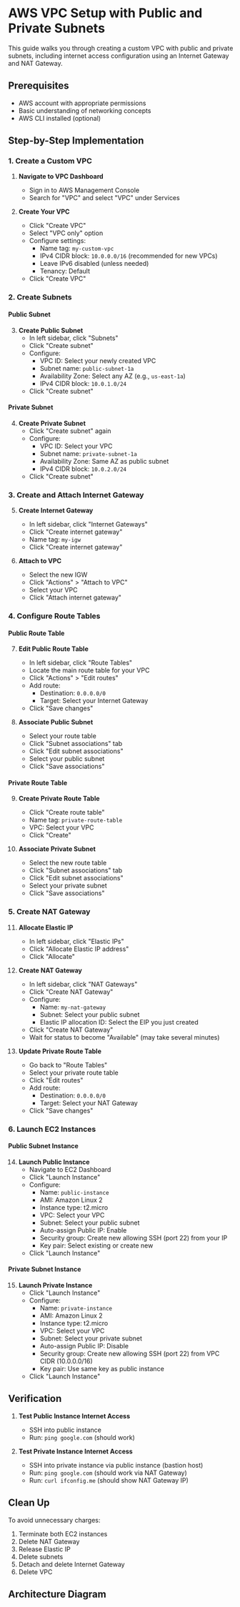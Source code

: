 # AWS VPC Setup with Public and Private Subnets

This guide walks you through creating a custom VPC with public and private subnets, including internet access configuration using an Internet Gateway and NAT Gateway.

## Prerequisites

- AWS account with appropriate permissions
- Basic understanding of networking concepts
- AWS CLI installed (optional)

## Step-by-Step Implementation

### 1. Create a Custom VPC

1. **Navigate to VPC Dashboard**
   - Sign in to AWS Management Console
   - Search for "VPC" and select "VPC" under Services

2. **Create Your VPC**
   - Click "Create VPC"
   - Select "VPC only" option
   - Configure settings:
     - Name tag: `my-custom-vpc`
     - IPv4 CIDR block: `10.0.0.0/16` (recommended for new VPCs)
     - Leave IPv6 disabled (unless needed)
     - Tenancy: Default
   - Click "Create VPC"

### 2. Create Subnets

#### Public Subnet
3. **Create Public Subnet**
   - In left sidebar, click "Subnets"
   - Click "Create subnet"
   - Configure:
     - VPC ID: Select your newly created VPC
     - Subnet name: `public-subnet-1a`
     - Availability Zone: Select any AZ (e.g., `us-east-1a`)
     - IPv4 CIDR block: `10.0.1.0/24`
   - Click "Create subnet"

#### Private Subnet
4. **Create Private Subnet**
   - Click "Create subnet" again
   - Configure:
     - VPC ID: Select your VPC
     - Subnet name: `private-subnet-1a`
     - Availability Zone: Same AZ as public subnet
     - IPv4 CIDR block: `10.0.2.0/24`
   - Click "Create subnet"

### 3. Create and Attach Internet Gateway

5. **Create Internet Gateway**
   - In left sidebar, click "Internet Gateways"
   - Click "Create internet gateway"
   - Name tag: `my-igw`
   - Click "Create internet gateway"

6. **Attach to VPC**
   - Select the new IGW
   - Click "Actions" > "Attach to VPC"
   - Select your VPC
   - Click "Attach internet gateway"

### 4. Configure Route Tables

#### Public Route Table
7. **Edit Public Route Table**
   - In left sidebar, click "Route Tables"
   - Locate the main route table for your VPC
   - Click "Actions" > "Edit routes"
   - Add route:
     - Destination: `0.0.0.0/0`
     - Target: Select your Internet Gateway
   - Click "Save changes"

8. **Associate Public Subnet**
   - Select your route table
   - Click "Subnet associations" tab
   - Click "Edit subnet associations"
   - Select your public subnet
   - Click "Save associations"

#### Private Route Table
9. **Create Private Route Table**
   - Click "Create route table"
   - Name tag: `private-route-table`
   - VPC: Select your VPC
   - Click "Create"

10. **Associate Private Subnet**
    - Select the new route table
    - Click "Subnet associations" tab
    - Click "Edit subnet associations"
    - Select your private subnet
    - Click "Save associations"

### 5. Create NAT Gateway

11. **Allocate Elastic IP**
    - In left sidebar, click "Elastic IPs"
    - Click "Allocate Elastic IP address"
    - Click "Allocate"

12. **Create NAT Gateway**
    - In left sidebar, click "NAT Gateways"
    - Click "Create NAT Gateway"
    - Configure:
      - Name: `my-nat-gateway`
      - Subnet: Select your public subnet
      - Elastic IP allocation ID: Select the EIP you just created
    - Click "Create NAT Gateway"
    - Wait for status to become "Available" (may take several minutes)

13. **Update Private Route Table**
    - Go back to "Route Tables"
    - Select your private route table
    - Click "Edit routes"
    - Add route:
      - Destination: `0.0.0.0/0`
      - Target: Select your NAT Gateway
    - Click "Save changes"

### 6. Launch EC2 Instances

#### Public Subnet Instance
14. **Launch Public Instance**
    - Navigate to EC2 Dashboard
    - Click "Launch Instance"
    - Configure:
      - Name: `public-instance`
      - AMI: Amazon Linux 2
      - Instance type: t2.micro
      - VPC: Select your VPC
      - Subnet: Select your public subnet
      - Auto-assign Public IP: Enable
      - Security group: Create new allowing SSH (port 22) from your IP
      - Key pair: Select existing or create new
    - Click "Launch Instance"

#### Private Subnet Instance
15. **Launch Private Instance**
    - Click "Launch Instance"
    - Configure:
      - Name: `private-instance`
      - AMI: Amazon Linux 2
      - Instance type: t2.micro
      - VPC: Select your VPC
      - Subnet: Select your private subnet
      - Auto-assign Public IP: Disable
      - Security group: Create new allowing SSH (port 22) from VPC CIDR (10.0.0.0/16)
      - Key pair: Use same key as public instance
    - Click "Launch Instance"

## Verification

1. **Test Public Instance Internet Access**
   - SSH into public instance
   - Run: `ping google.com` (should work)

2. **Test Private Instance Internet Access**
   - SSH into private instance via public instance (bastion host)
   - Run: `ping google.com` (should work via NAT Gateway)
   - Run: `curl ifconfig.me` (should show NAT Gateway IP)

## Clean Up

To avoid unnecessary charges:

1. Terminate both EC2 instances
2. Delete NAT Gateway
3. Release Elastic IP
4. Delete subnets
5. Detach and delete Internet Gateway
6. Delete VPC

## Architecture Diagram
